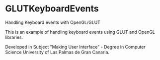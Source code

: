 # GLUTKeyboardEvents
Handling Keyboard events with OpenGL/GLUT 

This is an example of handling keyboard events using GLUT and OpenGL libraries.


Developed in Subject "Making User Interface" - Degree in Computer Science University of Las Palmas de Gran Canaria.
